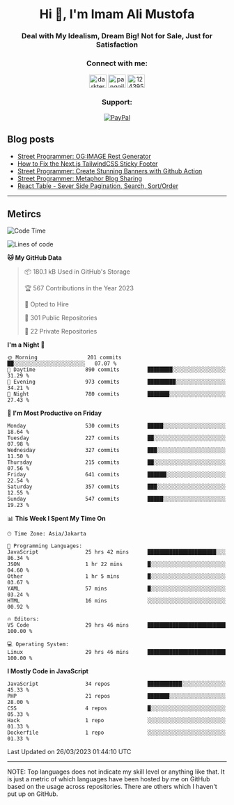 <h1 align="center">Hi 👋, I'm Imam Ali Mustofa</h1>
<h3 align="center">Deal with My Idealism, Dream Big! Not for Sale, Just for Satisfaction</h3>

<p align="center">
  <h3 align="center">Connect with me:</h3>
  <p align="center">
  <a href="https://dev.to/darkterminal" target="blank"><img align="center" src="https://raw.githubusercontent.com/rahuldkjain/github-profile-readme-generator/master/src/images/icons/Social/devto.svg" alt="darkterminal" height="30" width="40" /></a>
  <a href="https://twitter.com/panggilmeiam" target="blank"><img align="center" src="https://raw.githubusercontent.com/rahuldkjain/github-profile-readme-generator/master/src/images/icons/Social/twitter.svg" alt="panggilmeiam" height="30" width="40" /></a>
  <a href="https://stackoverflow.com/users/12439522" target="blank"><img align="center" src="https://raw.githubusercontent.com/rahuldkjain/github-profile-readme-generator/master/src/images/icons/Social/stack-overflow.svg" alt="12439522" height="30" width="40" /></a>
  </p>
</p>

<h3 align="center">Support:</h3>
<p align="center">
  <a href="https://www.paypal.me/lazarusalhambra" target="_blank"><img src="https://img.shields.io/static/v1?label=PayPal&message=Donate&color=grey&labelColor=blue&logo=paypal" alt="PayPal"></a>
</p>

## Blog posts
<!-- BLOG-POST-LIST:START -->
- [Street Programmer: OG:IMAGE Rest Generator](https://dev.to/darkterminal/street-programmer-ogimage-rest-generator-1jod)
- [How to Fix the Next.js TailwindCSS Sticky Footer](https://dev.to/darkterminal/how-to-fix-the-nextjs-tailwindcss-sticky-footer-1hbk)
- [Street Programmer: Create Stunning Banners with Github Action](https://dev.to/darkterminal/street-programmer-create-stunning-banners-with-github-action-2ljc)
- [Street Programmer: Metaphor Blog Sharing](https://dev.to/darkterminal/street-programmer-metaphor-blog-sharing-fco)
- [React Table - Sever Side Pagination, Search, Sort/Order](https://dev.to/darkterminal/react-table-sever-side-pagination-search-sortorder-2p8m)
<!-- BLOG-POST-LIST:END -->

---
## Metircs

<!--START_SECTION:waka-->
![Code Time](http://img.shields.io/badge/Code%20Time-1%2C394%20hrs%2017%20mins-blue)

![Lines of code](https://img.shields.io/badge/From%20Hello%20World%20I%27ve%20Written-18.6%20million%20lines%20of%20code-blue)

**🐱 My GitHub Data** 

> 📦 180.1 kB Used in GitHub's Storage 
 > 
> 🏆 567 Contributions in the Year 2023
 > 
> 💼 Opted to Hire
 > 
> 📜 301 Public Repositories 
 > 
> 🔑 22 Private Repositories 
 > 
**I'm a Night 🦉** 

```text
🌞 Morning                201 commits         ██░░░░░░░░░░░░░░░░░░░░░░░   07.07 % 
🌆 Daytime                890 commits         ████████░░░░░░░░░░░░░░░░░   31.29 % 
🌃 Evening                973 commits         █████████░░░░░░░░░░░░░░░░   34.21 % 
🌙 Night                  780 commits         ███████░░░░░░░░░░░░░░░░░░   27.43 % 
```
📅 **I'm Most Productive on Friday** 

```text
Monday                   530 commits         █████░░░░░░░░░░░░░░░░░░░░   18.64 % 
Tuesday                  227 commits         ██░░░░░░░░░░░░░░░░░░░░░░░   07.98 % 
Wednesday                327 commits         ███░░░░░░░░░░░░░░░░░░░░░░   11.50 % 
Thursday                 215 commits         ██░░░░░░░░░░░░░░░░░░░░░░░   07.56 % 
Friday                   641 commits         ██████░░░░░░░░░░░░░░░░░░░   22.54 % 
Saturday                 357 commits         ███░░░░░░░░░░░░░░░░░░░░░░   12.55 % 
Sunday                   547 commits         █████░░░░░░░░░░░░░░░░░░░░   19.23 % 
```


📊 **This Week I Spent My Time On** 

```text
🕑︎ Time Zone: Asia/Jakarta

💬 Programming Languages: 
JavaScript               25 hrs 42 mins      ██████████████████████░░░   86.34 % 
JSON                     1 hr 22 mins        █░░░░░░░░░░░░░░░░░░░░░░░░   04.60 % 
Other                    1 hr 5 mins         █░░░░░░░░░░░░░░░░░░░░░░░░   03.67 % 
YAML                     57 mins             █░░░░░░░░░░░░░░░░░░░░░░░░   03.24 % 
HTML                     16 mins             ░░░░░░░░░░░░░░░░░░░░░░░░░   00.92 % 

🔥 Editors: 
VS Code                  29 hrs 46 mins      █████████████████████████   100.00 % 

💻 Operating System: 
Linux                    29 hrs 46 mins      █████████████████████████   100.00 % 
```

**I Mostly Code in JavaScript** 

```text
JavaScript               34 repos            ███████████░░░░░░░░░░░░░░   45.33 % 
PHP                      21 repos            ███████░░░░░░░░░░░░░░░░░░   28.00 % 
CSS                      4 repos             █░░░░░░░░░░░░░░░░░░░░░░░░   05.33 % 
Hack                     1 repo              ░░░░░░░░░░░░░░░░░░░░░░░░░   01.33 % 
Dockerfile               1 repo              ░░░░░░░░░░░░░░░░░░░░░░░░░   01.33 % 
```




 Last Updated on 26/03/2023 01:44:10 UTC
<!--END_SECTION:waka-->

---
NOTE: Top languages does not indicate my skill level or anything like that. It is just a metric of which languages have been hosted by me on GitHub based on the usage across repositories. There are others which I haven't put up on GitHub.
